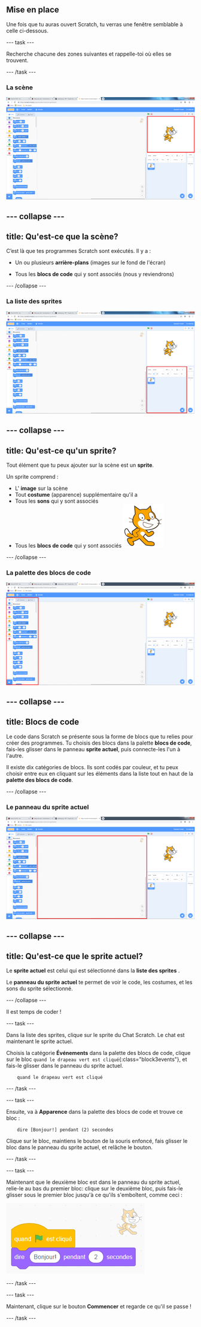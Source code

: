## Mise en place

Une fois que tu auras ouvert Scratch, tu verras une fenêtre semblable à celle ci-dessous.

\--- task \---

Recherche chacune des zones suivantes et rappelle-toi où elles se trouvent.

\--- /task \---

### La scène

![La fenêtre Scratch avec la scène en surbrillance](images/hlStage.png)

## \--- collapse \---

## title: Qu'est-ce que la scène?

C’est là que tes programmes Scratch sont exécutés. Il y a :

* Un ou plusieurs **arrière-plans** \(images sur le fond de l'écran\)

* Tous les **blocs de code** qui y sont associés \(nous y reviendrons\)

\--- /collapse \---

### La liste des sprites

![La fenêtre Scratch avec la liste des sprites en surbrillance](images/hlSpriteList.png)

## \--- collapse \---

## title: Qu'est-ce qu'un sprite?

Tout élément que tu peux ajouter sur la scène est un **sprite**.

Un sprite comprend :

* L' **image** sur la scène
* Tout **costume** \(apparence\) supplémentaire qu'il a
* Tous les **sons** qui y sont associés
* Tous les **blocs de code** qui y sont associés ![](images/setup2.png)

\--- /collapse \---

### La palette des blocs de code

![La fenêtre Scratch avec la palette de blocs en surbrillance](images/hlBlocksPalette.png)

## \--- collapse \---

## title: Blocs de code

Le code dans Scratch se présente sous la forme de blocs que tu relies pour créer des programmes. Tu choisis des blocs dans la palette **blocs de code**, fais-les glisser dans le panneau **sprite actuel**, puis connecte-les l'un à l'autre.

Il existe dix catégories de blocs. Ils sont codés par couleur, et tu peux choisir entre eux en cliquant sur les éléments dans la liste tout en haut de la **palette des blocs de code**.

\--- /collapse \---

### Le panneau du sprite actuel

![La fenêtre Scratch avec le panneau du sprite actuel en surbrillance](images/hlCurrentSpritePanel.png)

## \--- collapse \---

## title: Qu'est-ce que le sprite actuel?

Le **sprite actuel** est celui qui est sélectionné dans la **liste des sprites** .

Le **panneau du sprite actuel** te permet de voir le code, les costumes, et les sons du sprite sélectionné.

\--- /collapse \---

Il est temps de coder !

\--- task \---

Dans la liste des sprites, clique sur le sprite du Chat Scratch. Le chat est maintenant le sprite actuel.

Choisis la catégorie **Événements** dans la palette des blocs de code, clique sur le bloc `quand le drapeau vert est cliqué`{:class="block3events"}, et fais-le glisser dans le panneau du sprite actuel.

```blocks3
    quand le drapeau vert est cliqué
```

\--- /task \---

\--- task \---

Ensuite, va à **Apparence** dans la palette des blocs de code et trouve ce bloc :

```blocks3
    dire [Bonjour!] pendant (2) secondes
```

Clique sur le bloc, maintiens le bouton de la souris enfoncé, fais glisser le bloc dans le panneau du sprite actuel, et relâche le bouton.

\--- /task \---

\--- task \---

Maintenant que le deuxième bloc est dans le panneau du sprite actuel, relie-le au bas du premier bloc: clique sur le deuxième bloc, puis fais-le glisser sous le premier bloc jusqu'à ce qu'ils s'emboîtent, comme ceci :

![](images/setup3.png)

\--- /task \---

\--- task \---

Maintenant, clique sur le bouton **Commencer** et regarde ce qu'il se passe !

\--- /task \---